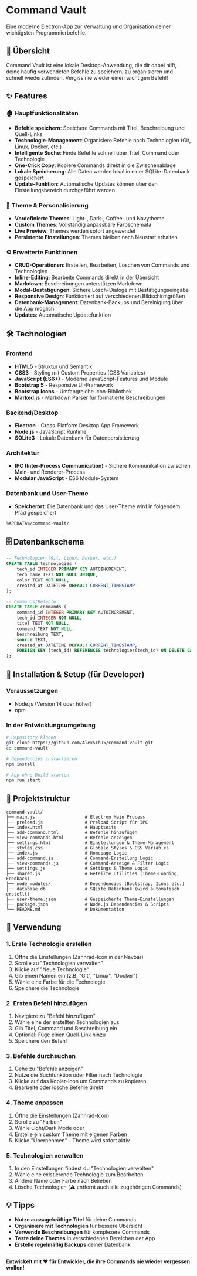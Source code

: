 # Command Vault

Eine moderne Electron-App zur Verwaltung und Organisation deiner wichtigsten Programmierbefehle.

## 📖 Übersicht

Command Vault ist eine lokale Desktop-Anwendung, die dir dabei hilft, deine häufig verwendeten Befehle zu speichern, zu organisieren und schnell wiederzufinden. Vergiss nie wieder einen wichtigen Befehl!

## ✨ Features

### 🏠 **Hauptfunktionalitäten**
- **Befehle speichern**: Speichere Commands mit Titel, Beschreibung und Quell-Links
- **Technologie-Management**: Organisiere Befehle nach Technologien (Git, Linux, Docker, etc.)
- **Intelligente Suche**: Finde Befehle schnell über Titel, Command oder Technologie
- **One-Click Copy**: Kopiere Commands direkt in die Zwischenablage
- **Lokale Speicherung**: Alle Daten werden lokal in einer SQLite-Datenbank gespeichert
- **Update-Funktion**: Automatische Updates können über den Einstellungsbereich durchgeführt werden 

### 🎨 **Theme & Personalisierung**
- **Vordefinierte Themes**: Light-, Dark-, Coffee- und Navytheme
- **Custom Themes**: Vollständig anpassbare Farbschemata
- **Live Preview**: Themes werden sofort angewendet
- **Persistente Einstellungen**: Themes bleiben nach Neustart erhalten

### ⚙️ **Erweiterte Funktionen**
- **CRUD-Operationen**: Erstellen, Bearbeiten, Löschen von Commands und Technologien
- **Inline-Editing**: Bearbeite Commands direkt in der Übersicht
- **Markdown**: Beschreibungen unterstützen Markdown
- **Modal-Bestätigungen**: Sichere Lösch-Dialoge mit Bestätigungseingabe
- **Responsive Design**: Funktioniert auf verschiedenen Bildschirmgrößen
- **Datenbank-Management**: Datenbank-Backups und Bereinigung über die App möglich
- **Updates**: Automatische Updatefunktion

## 🛠️ Technologien

### **Frontend**
- **HTML5** - Struktur und Semantik
- **CSS3** - Styling mit Custom Properties (CSS Variables)
- **JavaScript (ES6+)** - Moderne JavaScript-Features und Module
- **Bootstrap 5** - Responsive UI-Framework
- **Bootstrap Icons** - Umfangreiche Icon-Bibliothek
- **Marked.js** - Markdown Parser für formatierte Beschreibungen

### **Backend/Desktop**
- **Electron** - Cross-Platform Desktop App Framework
- **Node.js** - JavaScript Runtime
- **SQLite3** - Lokale Datenbank für Datenpersistierung

### **Architektur**
- **IPC (Inter-Process Communication)** - Sichere Kommunikation zwischen Main- und Renderer-Process
- **Modular JavaScript** - ES6 Module-System

### **Datenbank und User-Theme**
- **Speicherort**: Die Datenbank und das User-Theme wird in folgendem Pfad gespeichert
```
%APPDATA%/command-vault/
```

## 🗄️ Datenbankschema

```sql
-- Technologien (Git, Linux, Docker, etc.)
CREATE TABLE technologies (
    tech_id INTEGER PRIMARY KEY AUTOINCREMENT,
    tech_name TEXT NOT NULL UNIQUE,
    color TEXT NOT NULL,
    created_at DATETIME DEFAULT CURRENT_TIMESTAMP
);

-- Commands/Befehle
CREATE TABLE commands (
    command_id INTEGER PRIMARY KEY AUTOINCREMENT,
    tech_id INTEGER NOT NULL,
    titel TEXT NOT NULL,
    command TEXT NOT NULL,
    beschreibung TEXT,
    source TEXT,
    created_at DATETIME DEFAULT CURRENT_TIMESTAMP,
    FOREIGN KEY (tech_id) REFERENCES technologies(tech_id) ON DELETE CASCADE
);
```

## 🚀 Installation & Setup (für Developer)

### **Voraussetzungen**
- Node.js (Version 14 oder höher)
- npm

### **In der Entwicklungsumgebung**
```bash
# Repository klonen
git clone https://github.com/AlexSch95/command-vault.git
cd command-vault

# Dependencies installieren
npm install

# App ohne Build starten
npm run start
```

## 📂 Projektstruktur

```
command-vault/
├── main.js                   # Electron Main Process
├── preload.js                # Preload Script für IPC
├── index.html                # Hauptseite
├── add-command.html          # Befehle hinzufügen
├── view-commands.html        # Befehle anzeigen
├── settings.html             # Einstellungen & Theme-Management
├── styles.css                # Globale Styles & CSS Variables
├── index.js                  # Homepage Logic
├── add-command.js            # Command-Erstellung Logic
├── view-commands.js          # Command-Anzeige & Filter Logic
├── settings.js               # Settings & Theme Logic
├── shared.js                 # Geteilte Utilities (Theme-Loading, Feedback)
├── node_modules/             # Dependencies (Bootstrap, Icons etc.)
├── database.db               # SQLite Datenbank (wird automatisch erstellt)
├── user-theme.json           # Gespeicherte Theme-Einstellungen
├── package.json              # Node.js Dependencies & Scripts
└── README.md                 # Dokumentation
```

## 🎯 Verwendung

### **1. Erste Technologie erstellen**
1. Öffne die Einstellungen (Zahnrad-Icon in der Navbar)
2. Scrolle zu "Technologien verwalten"
3. Klicke auf "Neue Technologie"
4. Gib einen Namen ein (z.B. "Git", "Linux", "Docker")
5. Wähle eine Farbe für die Technologie
6. Speichere die Technologie

### **2. Ersten Befehl hinzufügen**
1. Navigiere zu "Befehl hinzufügen"
2. Wähle eine der erstellten Technologien aus
3. Gib Titel, Command und Beschreibung ein
4. Optional: Füge einen Quell-Link hinzu
5. Speichere den Befehl

### **3. Befehle durchsuchen**
1. Gehe zu "Befehle anzeigen"
2. Nutze die Suchfunktion oder Filter nach Technologie
3. Klicke auf das Kopier-Icon um Commands zu kopieren
4. Bearbeite oder lösche Befehle direkt

### **4. Theme anpassen**
1. Öffne die Einstellungen (Zahnrad-Icon)
2. Scrolle zu "Farben"
3. Wähle Light/Dark Mode oder
4. Erstelle ein custom Theme mit eigenen Farben
5. Klicke "Übernehmen" - Theme wird sofort aktiv

### **5. Technologien verwalten**
1. In den Einstellungen findest du "Technologien verwalten"
2. Wähle eine existierende Technologie zum Bearbeiten
3. Ändere Name oder Farbe nach Belieben
4. Lösche Technologien (⚠️ entfernt auch alle zugehörigen Commands)

## 💡 Tipps

- **Nutze aussagekräftige Titel** für deine Commands
- **Organisiere mit Technologien** für bessere Übersicht
- **Verwende Beschreibungen** für komplexere Commands
- **Teste deine Themes** in verschiedenen Bereichen der App
- **Erstelle regelmäßig Backups** deiner Datenbank

---

**Entwickelt mit ❤️ für Entwickler, die ihre Commands nie wieder vergessen wollen!**
